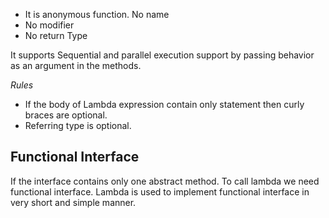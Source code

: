 - It is anonymous function. No name
- No modifier 
- No return Type

It supports Sequential and parallel execution support by passing behavior as an argument in the methods.

*Rules*
- If the body of Lambda expression contain only statement then curly braces are optional. 
- Referring type is optional. 

## Functional Interface
If the interface contains only one abstract method.
To call lambda we need functional interface.
Lambda is used to implement functional interface in very short and simple manner.




